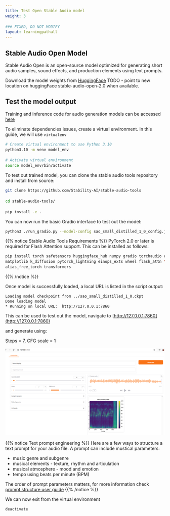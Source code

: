 ```yaml
---
title: Test Open Stable Audio model
weight: 3

### FIXED, DO NOT MODIFY
layout: learningpathall
---
```


## Stable Audio Open Model 

Stable Audio Open is an open-source model optimized for generating short audio samples, sound effects, and production elements using text prompts.

Download the model weights from [HuggingFace](https://huggingface.co/stabilityai/stable-audio-open-1.0/tree/main)
TODO - point to new location on huggingFace stable-audio-open-2.0 when available.

## Test the model output

Training and inference code for audio generation models can be accessed [here](https://github.com/Stability-AI/stable-audio-tools)

To eliminate dependencies issues, create a virtual environment. In this guide, we will use `virtualenv`

```bash
# Create virtual environment to use Python 3.10
python3.10 -m venv model_env
 
# Activate virtual environment
source model_env/bin/activate
```

To test out trained model, you can clone the stable audio tools repository and install from source:

```bash
git clone https://github.com/Stability-AI/stable-audio-tools

cd stable-audio-tools/

pip install -e .

```

You can now run the basic Gradio interface to test out the model:
```bash
python3 ./run_gradio.py --model-config sao_small_distilled_1_0_config.json --ckpt-path sao_small_distilled_1_0.ckpt

```

{{% notice Stable Audio Tools Requirements %}}
PyTorch 2.0 or later is required for Flash Attention support. This can be installed as follows:
```bash
pip install torch safetensors huggingface_hub numpy gradio torchaudio einops \
matplotlib k_diffusion pytorch_lightning einops_exts wheel flash_attn \
alias_free_torch transformers

```
{{% /notice %}}


Once model is successfully loaded, a local URL is listed in the script output:

```text
Loading model checkpoint from ../sao_small_distilled_1_0.ckpt
Done loading model
* Running on local URL:  http://127.0.0.1:7860

```
This can be used to test out the model, navigate to [http://127.0.0.1:7860](http://127.0.0.1:7860)

and generate using:

Steps = 7, CFG scale = 1

![example image alt-text#center](generate-audio.png "Figure 1. Generate Audio")

{{% notice Text prompt engineering %}}
Here are a few ways to structure a text prompt for your audio file.
A prompt can include mustical parameters:
* music genre and subgenre
* musical elements - texture, rhythm and articulation
* musical atmosphere - mood and emotion
* tempo using beats per minute (BPM)

The order of prompt parameters matters, for more information check [prompt structure user guide](https://stableaudio.com/user-guide/prompt-structure)
{{% /notice %}}

We can now exit from the virtual environment
```bash
deactivate
```

